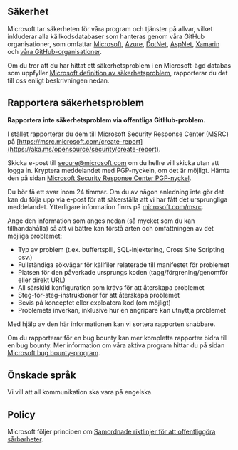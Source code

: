 <!-- BEGIN MICROSOFT SECURITY.MD V0.0.8 BLOCK -->

## <a name="security"></a>Säkerhet

Microsoft tar säkerheten för våra program och tjänster på allvar, vilket inkluderar alla källkodsdatabaser som hanteras genom våra GitHub organisationer, som omfattar [Microsoft](https://github.com/microsoft), [Azure](https://github.com/Azure), [DotNet](https://github.com/dotnet), [AspNet](https://github.com/aspnet), [Xamarin](https://github.com/xamarin) och [våra GitHub-organisationer](https://opensource.microsoft.com/).

Om du tror att du har hittat ett säkerhetsproblem i en Microsoft-ägd databas som uppfyller [Microsoft definition av säkerhetsproblem](https://aka.ms/opensource/security/definition), rapporterar du det till oss enligt beskrivningen nedan.

## <a name="reporting-security-issues"></a>Rapportera säkerhetsproblem

**Rapportera inte säkerhetsproblem via offentliga GitHub-problem.**

I stället rapporterar du dem till Microsoft Security Response Center (MSRC) på [https://msrc.microsoft.com/create-report](https://aka.ms/opensource/security/create-report).

Skicka e-post till [secure@microsoft.com](mailto:secure@microsoft.com) om du hellre vill skicka utan att logga in.  Kryptera meddelandet med PGP-nyckeln, om det är möjligt. Hämta den på sidan [Microsoft Security Response Center PGP-nyckel](https://aka.ms/opensource/security/pgpkey).

Du bör få ett svar inom 24 timmar. Om du av någon anledning inte gör det kan du följa upp via e-post för att säkerställa att vi har fått det ursprungliga meddelandet. Ytterligare information finns på [ microsoft.com/msrc](https://aka.ms/opensource/security/msrc). 

Ange den information som anges nedan (så mycket som du kan tillhandahålla) så att vi bättre kan förstå arten och omfattningen av det möjliga problemet:

  * Typ av problem (t.ex. buffertspill, SQL-injektering, Cross Site Scripting osv.)
  * Fullständiga sökvägar för källfiler relaterade till manifestet för problemet
  * Platsen för den påverkade ursprungs koden (tagg/förgrening/genomför eller direkt URL)
  * All särskild konfiguration som krävs för att återskapa problemet
  * Steg-för-steg-instruktioner för att återskapa problemet
  * Bevis på konceptet eller exploatera kod (om möjligt)
  * Problemets inverkan, inklusive hur en angripare kan utnyttja problemet

Med hjälp av den här informationen kan vi sortera rapporten snabbare.

Om du rapporterar för en bug bounty kan mer kompletta rapporter bidra till en bug bounty. Mer information om våra aktiva program hittar du på sidan [Microsoft bug bounty-program](https://aka.ms/opensource/security/bounty).

## <a name="preferred-languages"></a>Önskade språk

Vi vill att all kommunikation ska vara på engelska.

## <a name="policy"></a>Policy

Microsoft följer principen om [Samordnade riktlinjer för att offentliggöra sårbarheter](https://aka.ms/opensource/security/cvd).

<!-- END MICROSOFT SECURITY.MD BLOCK -->
